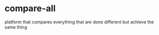 compare-all
===========

platform that compares everything that are done different but achieve the same thing

